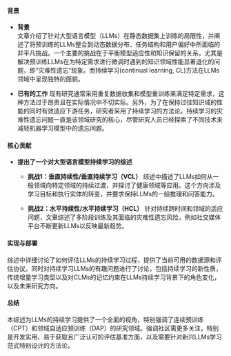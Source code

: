 #### 背景
- **背景**       
    文章介绍了针对大型语言模型（LLMs）在静态数据集上训练的局限性，并阐述了将预训练的LLMs整合到动态数据分布、任务结构和用户偏好中所面临的非平凡挑战。一个主要的挑战在于平衡模型适应性和知识保留的关系，尤其是解决预训练LLMs在为特定需求进行微调时遇到的知识领域性能显著退化的问题，即“灾难性遗忘”现象。而持续学习(continual learning, CL)方法在LLMs领域中呈现独特的面貌。

- **已有的工作**
    现有研究通常采用重复数据收集和模型重训练来满足特定需求，这种方法过于昂贵且在实际情况中不切实际。另外，为了在保持过往知识域的性能的同时有效适应下游任务，研究者采用了持续学习的方法论。持续学习的灾难性遗忘问题一直是该领域研究的核心，尽管研究人员已经探索了不同技术来减轻机器学习模型中的遗忘问题。

#### 核心贡献
- **提出了一个对大型语言模型持续学习的综述**
    - **挑战1：垂直持续性/垂直持续学习（VCL）**
        综述中描述了LLMs如何从一般领域向特定领域的持续过渡，并探讨了健康领域等应用。这个方向涉及学习目标和执行实体的转变，并要求保持LLMs的一般推理和问答能力。

    - **挑战2：水平持续性/水平持续学习（HCL）**
        针对持续跨时间和领域的适应问题，文章综述了多阶段训练及其面临的灾难性遗忘风险，例如社交媒体平台不断更新LLMs以反映最新趋势。

#### 实现与部署
综述中详细讨论了如何评估LLMs的持续学习过程，提供了当前可用的数据源和评估协议。同时对持续学习LLMs的有趣问题进行了讨论，包括持续学习的新性质，传统增量学习类型以及对CLMs的记忆约束在LLMs持续学习背景下的角色变化，以及未来研究方向。

#### 总结
本综述为LLMs的持续学习提供了一个全面的视角，特别强调了连续预训练（CPT）和领域自适应预训练（DAP）的研究领域。强调社区需更多关注，特别是开发实用、易于获取且广泛认可的评估基准方面，以及需要针对新兴LLMs学习范式特别设计的方法论。